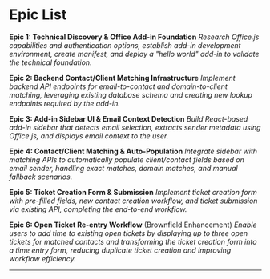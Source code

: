 # Epic List

**Epic 1: Technical Discovery & Office Add-in Foundation**
*Research Office.js capabilities and authentication options, establish add-in development environment, create manifest, and deploy a "hello world" add-in to validate the technical foundation.*

**Epic 2: Backend Contact/Client Matching Infrastructure**
*Implement backend API endpoints for email-to-contact and domain-to-client matching, leveraging existing database schema and creating new lookup endpoints required by the add-in.*

**Epic 3: Add-in Sidebar UI & Email Context Detection**
*Build React-based add-in sidebar that detects email selection, extracts sender metadata using Office.js, and displays email context to the user.*

**Epic 4: Contact/Client Matching & Auto-Population**
*Integrate sidebar with matching APIs to automatically populate client/contact fields based on email sender, handling exact matches, domain matches, and manual fallback scenarios.*

**Epic 5: Ticket Creation Form & Submission**
*Implement ticket creation form with pre-filled fields, new contact creation workflow, and ticket submission via existing API, completing the end-to-end workflow.*

**Epic 6: Open Ticket Re-entry Workflow** (Brownfield Enhancement)
*Enable users to add time to existing open tickets by displaying up to three open tickets for matched contacts and transforming the ticket creation form into a time entry form, reducing duplicate ticket creation and improving workflow efficiency.*

---
